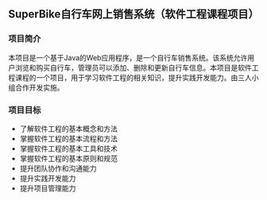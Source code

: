 ## SuperBike自行车网上销售系统（软件工程课程项目）
### 项目简介
本项目是一个基于Java的Web应用程序，是一个自行车销售系统。该系统允许用户浏览和购买自行车，管理员可以添加、删除和更新自行车信息。本项目是软件工程课程的一个项目，用于学习软件工程的相关知识，提升实践开发能力。由三人小组合作开发实施。
### 项目目标
- 了解软件工程的基本概念和方法
- 掌握软件工程的基本流程和方法
- 掌握软件工程的基本工具和技术
- 掌握软件工程的基本原则和规范
- 提升团队协作和沟通能力
- 提升实践开发能力
- 提升项目管理能力